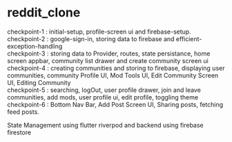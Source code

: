 # reddit_clone

checkpoint-1 : initial-setup, profile-screen ui and firebase-setup. <br />
checkpoint-2 : google-sign-in, storing data to firebase and efficient-exception-handling <br />
checkpoint-3 : storing data to Provider, routes, state persistance, home screen appbar, community list drawer and create community screen ui <br/>
checkpoint-4 : creating communities and storing to firebase, displaying user communities, community Profile UI, Mod Tools UI, Edit Community Screen UI, Editing Community <br/>
checkpoint-5 : searching, logOut, user profile drawer, join and leave communities, add mods, user profile ui, edit profile, toggling theme<br/>
checkpoint-6 : Bottom Nav Bar, Add Post Screen UI, Sharing posts, fetching feed posts.<br/>

State Management using flutter riverpod and backend using firebase firestore
